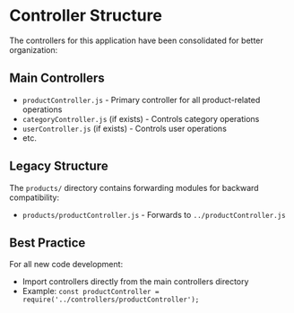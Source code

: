 # Controller Structure

The controllers for this application have been consolidated for better organization:

## Main Controllers

- `productController.js` - Primary controller for all product-related operations
- `categoryController.js` (if exists) - Controls category operations
- `userController.js` (if exists) - Controls user operations
- etc.

## Legacy Structure

The `products/` directory contains forwarding modules for backward compatibility:

- `products/productController.js` - Forwards to `../productController.js`

## Best Practice

For all new code development:
- Import controllers directly from the main controllers directory
- Example: `const productController = require('../controllers/productController');`
